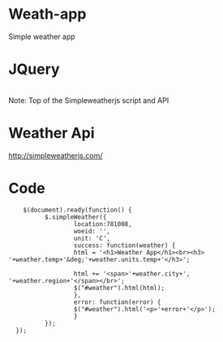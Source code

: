 # Weath-app
  Simple weather app
  
# JQuery 
  <br>
  Note: Top of the Simpleweatherjs script and API
  
  <script src="https://cdnjs.cloudflare.com/ajax/libs/jquery/3.2.1/jquery.min.js"></script> 
        
  
# Weather Api 
  http://simpleweatherjs.com/
  
# Code 
        $(document).ready(function() {
              $.simpleWeather({
                      location:781008,
                      woeid: '',
                      unit: 'C',
                      success: function(weather) {
                      html = '<h1>Weather App</h1><br><h3> '+weather.temp+'&deg;'+weather.units.temp+'</h3>';

                      html += '<span>'+weather.city+', '+weather.region+'</span></br>';
                      $("#weather").html(html);
                      },
                      error: function(error) {
                      $("#weather").html('<p>'+error+'</p>');
                      }
              });
      });
      
      
